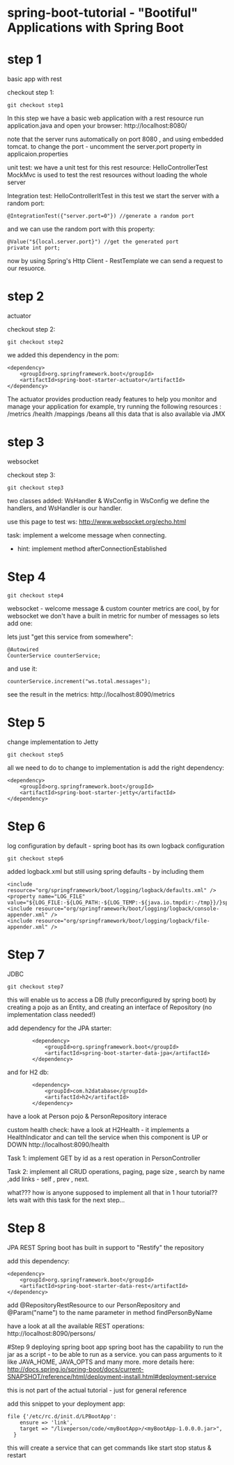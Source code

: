 # spring-boot-tutorial - "Bootiful" Applications with Spring Boot


# step 1
basic app with rest

checkout step 1:
```
git checkout step1
```

In this step we have a basic web application with a rest resource
run application.java and open your browser: 
http://localhost:8080/

note that the server runs automatically on port 8080 , and using embedded tomcat.
to change the port - uncomment the server.port property in applicaion.properties

unit test:
we have a unit test for this rest resource: HelloControllerTest
MockMvc is used to test the rest resources without loading the whole server

Integration test:
HelloControllerItTest
in this test we start the server with a random port:
```
@IntegrationTest({"server.port=0"}) //generate a random port
```
and we can use the random port with this property:

```
@Value("${local.server.port}") //get the generated port
private int port;
```

now by using Spring's Http Client - RestTemplate
we can send a request to our resuorce.

# step 2
actuator

checkout step 2:
```
git checkout step2
```

we added this dependency in the pom:
```
<dependency>
    <groupId>org.springframework.boot</groupId>
    <artifactId>spring-boot-starter-actuator</artifactId>
</dependency>
```

The actuator provides production ready features to help you monitor and manage your application
for example, try running the following resources : /metrics /health /mappings /beans
all this data that is also available via JMX

# step 3
websocket

checkout step 3:
```
git checkout step3
```
two classes added: WsHandler & WsConfig
in WsConfig we define the handlers, and WsHandler is our handler.

use this page to test ws:
http://www.websocket.org/echo.html

task:
implement a welcome message when connecting.

- hint: implement method afterConnectionEstablished

# Step 4
```
git checkout step4
```
websocket - welcome message & custom counter
metrics are cool, by for websocket we don't have a built in metric for number of messages
so lets add one:

lets just "get this service from somewhere":
```
@Autowired
CounterService counterService;
```

and use it:
```
counterService.increment("ws.total.messages");
```

see the result in the metrics:
http://localhost:8090/metrics

# Step 5
change implementation to Jetty
```
git checkout step5
```
all we need to do to change to implementation is add the right dependency:
```
<dependency>
    <groupId>org.springframework.boot</groupId>
    <artifactId>spring-boot-starter-jetty</artifactId>
</dependency>
```

# Step 6
log configuration
by default - spring boot has its own logback configuration
```
git checkout step6
```
added logback.xml but still using spring defaults - by including them
```  
<include resource="org/springframework/boot/logging/logback/defaults.xml" />
<property name="LOG_FILE" value="${LOG_FILE:-${LOG_PATH:-${LOG_TEMP:-${java.io.tmpdir:-/tmp}}/}spring.log}"/>
<include resource="org/springframework/boot/logging/logback/console-appender.xml" />
<include resource="org/springframework/boot/logging/logback/file-appender.xml" />
```
# Step 7
JDBC
```
git checkout step7
```
this will enable us to access a DB (fully preconfigured by spring boot)
by creating a pojo as an Entity, and creating an interface of Repository (no implementation class needed!) 

add dependency for the JPA starter:
```
        <dependency>
            <groupId>org.springframework.boot</groupId>
            <artifactId>spring-boot-starter-data-jpa</artifactId>
        </dependency>

```

and for H2 db:
```
        <dependency>
            <groupId>com.h2database</groupId>
            <artifactId>h2</artifactId>
        </dependency>
```
have a look at Person pojo & PersonRepository interace

custom health check: have a look at H2Health - it implements a HealthIndicator and can tell the service when this component is UP or DOWN
http://localhost:8090/health

Task 1:
implement GET by id as a rest operation in PersonController

Task 2: implement all CRUD operations, paging,  page size , search by name ,add links - self , prev , next.

what??? how is anyone supposed to implement all that in 1 hour tutorial?? 
lets wait with this task for the next step...

# Step 8
JPA REST 
Spring boot has built in support to "Restify" the repository

add this dependency:
```
<dependency>
    <groupId>org.springframework.boot</groupId>
    <artifactId>spring-boot-starter-data-rest</artifactId>
</dependency>
```
add @RepositoryRestResource to our PersonRepository
and @Param("name") to the name parameter in method findPersonByName

have a look at all the available REST operations:
http://localhost:8090/persons/

#Step 9
deploying spring boot app
spring boot has the capability to run the jar as a script - to be able to run as a service.
you can pass arguments to it like JAVA_HOME, JAVA_OPTS and many more.
more details here:
http://docs.spring.io/spring-boot/docs/current-SNAPSHOT/reference/html/deployment-install.html#deployment-service

this is not part of the actual tutorial - just for general reference

add this snippet to your deployment app:
```
file {'/etc/rc.d/init.d/LPBootApp':
    ensure => 'link',
    target => "/liveperson/code/<myBootApp>/<myBootApp-1.0.0.0.jar>",
  }
```  
  
this will create a service that can get commands like start stop status & restart


